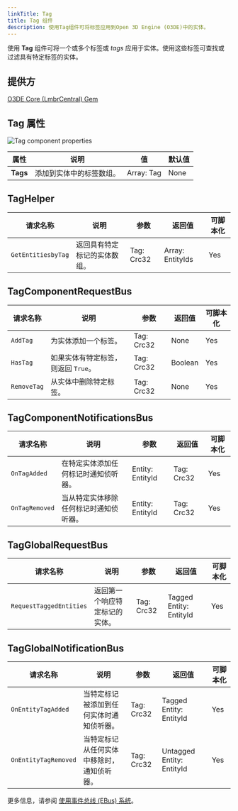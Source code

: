 ```yaml
---
linkTitle: Tag
title: Tag 组件
description: 使用Tag组件可将标签应用到Open 3D Engine (O3DE)中的实体。
---
```


使用 **Tag** 组件可将一个或多个标签或 *tags* 应用于实体。使用这些标签可查找或过滤具有特定标签的实体。

## 提供方

[O3DE Core (LmbrCentral) Gem](/docs/user-guide/gems/reference/o3de-core)

## Tag 属性

![Tag component properties](/images/user-guide/components/reference/gameplay/tag-component.png)

| 属性 | 说明 | 值 | 默认值 |
|-|-|-|-|
| **Tags** | 添加到实体中的标签数组。 | Array: Tag | None |

## TagHelper

| 请求名称 | 说明 | 参数 | 返回值 | 可脚本化 |
|-|-|-|-|-|
| `GetEntitiesbyTag` | 返回具有特定标记的实体数组。 | Tag: Crc32 | Array: EntityIds | Yes |

## TagComponentRequestBus

| 请求名称 | 说明 | 参数 | 返回值 | 可脚本化 |
|-|-|-|-|-|
| `AddTag` | 为实体添加一个标签。 | Tag: Crc32 | None | Yes |
| `HasTag` | 如果实体有特定标签，则返回 `True`。 | Tag: Crc32 | Boolean | Yes |
| `RemoveTag` | 从实体中删除特定标签。 | Tag: Crc32 | None | Yes |

## TagComponentNotificationsBus

| 请求名称 | 说明 | 参数 | 返回值 | 可脚本化 |
|-|-|-|-|-|
| `OnTagAdded` | 在特定实体添加任何标记时通知侦听器。 | Entity: EntityId | Tag: Crc32 | Yes |
| `OnTagRemoved` | 当从特定实体移除任何标记时通知侦听器。 | Entity: EntityId | Tag: Crc32 | Yes |

## TagGlobalRequestBus

| 请求名称 | 说明 | 参数 | 返回值 | 可脚本化 |
|-|-|-|-|-|
| `RequestTaggedEntities` | 返回第一个响应特定标记的实体。 | Tag: Crc32 | Tagged Entity: EntityId | Yes |

## TagGlobalNotificationBus

| 请求名称 | 说明 | 参数 | 返回值 | 可脚本化 |
|-|-|-|-|-|
| `OnEntityTagAdded` | 当特定标记被添加到任何实体时通知侦听器。 | Tag: Crc32 | Tagged Entity: EntityId | Yes |
| `OnEntityTagRemoved` | 当特定标记从任何实体中移除时，通知侦听器。 | Tag: Crc32 | Untagged Entity: EntityId | Yes |

更多信息，请参阅 [使用事件总线 (EBus) 系统](/docs/user-guide/programming/messaging/ebus/)。
